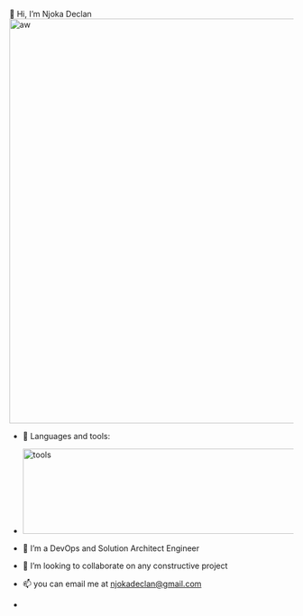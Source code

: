 👋 Hi, I’m Njoka Declan
<img width="544" height="718" alt="aw" src="https://github.com/user-attachments/assets/d67769c4-552d-47d9-ad64-b3b2e51c0d06" />

- 👀 Languages and tools:
- <img width="945" height="151" alt="tools" src="https://github.com/user-attachments/assets/85e5e9ce-f116-4267-b0bb-507ae26cfc38" />

- 🌱 I’m a DevOps and Solution Architect Engineer
- 💞️ I’m looking to collaborate on any constructive project
- 📫 you can email me at njokadeclan@gmail.com
- 

<!---
njokadeclan/njokadeclan is a ✨ special ✨ repository because its `README.md` (this file) appears on your GitHub profile.
You can click the Preview link to take a look at your changes.
--->
